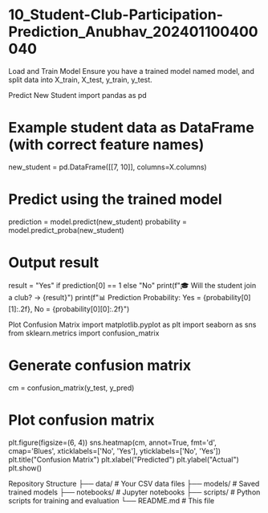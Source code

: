 # 10_Student-Club-Participation-Prediction_Anubhav_202401100400040
Load and Train Model
Ensure you have a trained model named model, and split data into X_train, X_test, y_train, y_test.

Predict New Student
import pandas as pd

# Example student data as DataFrame (with correct feature names)
new_student = pd.DataFrame([[7, 10]], columns=X.columns)

# Predict using the trained model
prediction = model.predict(new_student)
probability = model.predict_proba(new_student)

# Output result
result = "Yes" if prediction[0] == 1 else "No"
print(f"🎓 Will the student join a club? → {result}")
print(f"📊 Prediction Probability: Yes = {probability[0][1]:.2f}, No = {probability[0][0]:.2f}")

Plot Confusion Matrix
import matplotlib.pyplot as plt
import seaborn as sns
from sklearn.metrics import confusion_matrix

# Generate confusion matrix
cm = confusion_matrix(y_test, y_pred)

# Plot confusion matrix
plt.figure(figsize=(6, 4))
sns.heatmap(cm, annot=True, fmt='d', cmap='Blues',
            xticklabels=['No', 'Yes'], yticklabels=['No', 'Yes'])
plt.title("Confusion Matrix")
plt.xlabel("Predicted")
plt.ylabel("Actual")
plt.show()

Repository Structure
├── data/                  # Your CSV data files
├── models/                # Saved trained models
├── notebooks/             # Jupyter notebooks
├── scripts/               # Python scripts for training and evaluation
└── README.md              # This file
